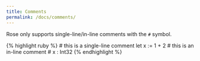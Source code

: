 ```yaml
---
title: Comments
permalink: /docs/comments/
---
```


Rose only supports single-line/in-line comments with the `#` symbol.

{% highlight ruby %}
    # this is a single-line comment
    let x := 1 + 2  # this is an in-line comment
    # x : Int32
{% endhighlight %}

